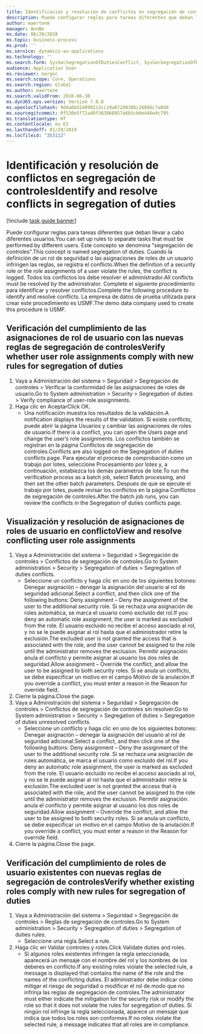 ```yaml
---
title: Identificación y resolución de conflictos en segregación de controles
description: Puede configurar reglas para tareas diferentes que deban llevar a cabo diferentes usuarios.
author: maertenm
manager: AnnBe
ms.date: 08/29/2018
ms.topic: business-process
ms.prod: ''
ms.service: dynamics-ax-applications
ms.technology: ''
ms.search.form: SysSecSegregationOfDutiesConflict, SysSecSegregationOfDutiesRule
audience: Application User
ms.reviewer: margoc
ms.search.scope: Core, Operations
ms.search.region: Global
ms.author: maertenm
ms.search.validFrom: 2016-06-30
ms.dyn365.ops.version: Version 7.0.0
ms.openlocfilehash: 9d4a6bd14090213cc19a072d030bc26886c7a8d0
ms.sourcegitcommit: 0f530e5f72a40f383868957a6b5cb0e446e4c795
ms.translationtype: HT
ms.contentlocale: es-ES
ms.lasthandoff: 01/29/2019
ms.locfileid: "353112"
---
```

# <a name="identify-and-resolve-conflicts-in-segregation-of-duties"></a><span data-ttu-id="86d05-103">Identificación y resolución de conflictos en segregación de controles</span><span class="sxs-lookup"><span data-stu-id="86d05-103">Identify and resolve conflicts in segregation of duties</span></span>

[!include [task guide banner](../../includes/task-guide-banner.md)]

<span data-ttu-id="86d05-104">Puede configurar reglas para tareas diferentes que deban llevar a cabo diferentes usuarios.</span><span class="sxs-lookup"><span data-stu-id="86d05-104">You can set up rules to separate tasks that must be performed by different users.</span></span> <span data-ttu-id="86d05-105">Este concepto se denomina "segregación de controles".</span><span class="sxs-lookup"><span data-stu-id="86d05-105">This concept is named segregation of duties.</span></span> <span data-ttu-id="86d05-106">Cuando la definición de un rol de seguridad o las asignaciones de roles de un usuario infringen las reglas, se registra el conflicto.</span><span class="sxs-lookup"><span data-stu-id="86d05-106">When the definition of a security role or the role assignments of a user violate the rules, the conflict is logged.</span></span> <span data-ttu-id="86d05-107">Todos los conflictos los debe resolver el administrador.</span><span class="sxs-lookup"><span data-stu-id="86d05-107">All conflicts must be resolved by the administrator.</span></span> <span data-ttu-id="86d05-108">Complete el siguiente procedimiento para identificar y resolver conflictos.</span><span class="sxs-lookup"><span data-stu-id="86d05-108">Complete the following procedure to identify and resolve conflicts.</span></span> <span data-ttu-id="86d05-109">La empresa de datos de prueba utilizada para crear este procedimiento es USMF.</span><span class="sxs-lookup"><span data-stu-id="86d05-109">The demo data company used to create this procedure is USMF.</span></span>


## <a name="verify-whether-user-role-assignments-comply-with-new-rules-for-segregation-of-duties"></a><span data-ttu-id="86d05-110">Verificación del cumplimiento de las asignaciones de rol de usuario con las nuevas reglas de segregación de controles</span><span class="sxs-lookup"><span data-stu-id="86d05-110">Verify whether user role assignments comply with new rules for segregation of duties</span></span>
1. <span data-ttu-id="86d05-111">Vaya a Administración del sistema > Seguridad > Segregación de controles > Verificar la conformidad de las asignaciones de roles de usuario.</span><span class="sxs-lookup"><span data-stu-id="86d05-111">Go to System administration > Security > Segregation of duties > Verify compliance of user-role assignments.</span></span>
2. <span data-ttu-id="86d05-112">Haga clic en Aceptar</span><span class="sxs-lookup"><span data-stu-id="86d05-112">Click OK.</span></span>
    * <span data-ttu-id="86d05-113">Una notificación muestra los resultados de la validación.</span><span class="sxs-lookup"><span data-stu-id="86d05-113">A notification displays the results of the validation.</span></span>     <span data-ttu-id="86d05-114">Si existe conflicto, puede abrir la página Usuarios y cambiar las asignaciones de roles de usuario.</span><span class="sxs-lookup"><span data-stu-id="86d05-114">If there is a conflict, you can open the Users page and change the user’s role assignments.</span></span> <span data-ttu-id="86d05-115">Los conflictos también se registran en la página Conflictos de segregación de controles.</span><span class="sxs-lookup"><span data-stu-id="86d05-115">Conflicts are also logged on the Segregation of duties conflicts page.</span></span>     <span data-ttu-id="86d05-116">Para ejecutar el proceso de comprobación como un trabajo por lotes, seleccione Procesamiento por lotes y, a continuación, establezca los demás parámetros de lote.</span><span class="sxs-lookup"><span data-stu-id="86d05-116">To run the verification process as a batch job, select Batch processing, and then set the other batch parameters.</span></span> <span data-ttu-id="86d05-117">Después de que se ejecute el trabajo por lotes, puede revisar los conflictos en la página Conflictos de segregación de controles.</span><span class="sxs-lookup"><span data-stu-id="86d05-117">After the batch job runs, you can review the conflicts in the Segregation of duties conflicts page.</span></span>  

## <a name="view-and-resolve-conflicting-user-role-assignments"></a><span data-ttu-id="86d05-118">Visualización y resolución de asignaciones de roles de usuario en conflicto</span><span class="sxs-lookup"><span data-stu-id="86d05-118">View and resolve conflicting user role assignments</span></span>
1. <span data-ttu-id="86d05-119">Vaya a Administración del sistema > Seguridad > Segregación de controles > Conflictos de segregación de controles.</span><span class="sxs-lookup"><span data-stu-id="86d05-119">Go to System administration > Security > Segregation of duties > Segregation of duties conflicts.</span></span>
    * <span data-ttu-id="86d05-120">Seleccione un conflicto y haga clic en uno de los siguientes botones: Denegar asignación – denegar la asignación del usuario al rol de seguridad adicional.</span><span class="sxs-lookup"><span data-stu-id="86d05-120">Select a conflict, and then click one of the following buttons:     Deny assignment – Deny the assignment of the user to the additional security role.</span></span> <span data-ttu-id="86d05-121">Si se rechaza una asignación de roles automática, se marca el usuario como excluido del rol.</span><span class="sxs-lookup"><span data-stu-id="86d05-121">If you deny an automatic role assignment, the user is marked as excluded from the role.</span></span> <span data-ttu-id="86d05-122">El usuario excluido no recibe el acceso asociado al rol, y no se le puede asignar al rol hasta que el administrador retire la exclusión.</span><span class="sxs-lookup"><span data-stu-id="86d05-122">The excluded user is not granted the access that is associated with the role, and the user cannot be assigned to the role until the administrator removes the exclusion.</span></span>     <span data-ttu-id="86d05-123">Permitir asignación: anula el conflicto y permite asignar al usuario los dos roles de seguridad.</span><span class="sxs-lookup"><span data-stu-id="86d05-123">Allow assignment – Override the conflict, and allow the user to be assigned to both security roles.</span></span> <span data-ttu-id="86d05-124">Si se anula un conflicto, se debe especificar un motivo en el campo Motivo de la anulación.</span><span class="sxs-lookup"><span data-stu-id="86d05-124">If you override a conflict, you must enter a reason in the Reason for override field.</span></span>  
2. <span data-ttu-id="86d05-125">Cierre la página.</span><span class="sxs-lookup"><span data-stu-id="86d05-125">Close the page.</span></span>
3. <span data-ttu-id="86d05-126">Vaya a Administración del sistema > Seguridad > Segregación de controles > Conflictos de segregación de controles sin resolver.</span><span class="sxs-lookup"><span data-stu-id="86d05-126">Go to System administration > Security > Segregation of duties > Segregation of duties unresolved conflicts.</span></span>
    * <span data-ttu-id="86d05-127">Seleccione un conflicto y haga clic en uno de los siguientes botones: Denegar asignación – denegar la asignación del usuario al rol de seguridad adicional.</span><span class="sxs-lookup"><span data-stu-id="86d05-127">Select a conflict, and then click one of the following buttons:     Deny assignment – Deny the assignment of the user to the additional security role.</span></span> <span data-ttu-id="86d05-128">Si se rechaza una asignación de roles automática, se marca el usuario como excluido del rol.</span><span class="sxs-lookup"><span data-stu-id="86d05-128">If you deny an automatic role assignment, the user is marked as excluded from the role.</span></span> <span data-ttu-id="86d05-129">El usuario excluido no recibe el acceso asociado al rol, y no se le puede asignar al rol hasta que el administrador retire la exclusión.</span><span class="sxs-lookup"><span data-stu-id="86d05-129">The excluded user is not granted the access that is associated with the role, and the user cannot be assigned to the role until the administrator removes the exclusion.</span></span>     <span data-ttu-id="86d05-130">Permitir asignación: anula el conflicto y permite asignar al usuario los dos roles de seguridad.</span><span class="sxs-lookup"><span data-stu-id="86d05-130">Allow assignment – Override the conflict, and allow the user to be assigned to both security roles.</span></span> <span data-ttu-id="86d05-131">Si se anula un conflicto, se debe especificar un motivo en el campo Motivo de la anulación.</span><span class="sxs-lookup"><span data-stu-id="86d05-131">If you override a conflict, you must enter a reason in the Reason for override field.</span></span>    
4. <span data-ttu-id="86d05-132">Cierre la página.</span><span class="sxs-lookup"><span data-stu-id="86d05-132">Close the page.</span></span>

## <a name="verify-whether-existing-roles-comply-with-new-rules-for-segregation-of-duties"></a><span data-ttu-id="86d05-133">Verificación del cumplimiento de roles de usuario existentes con nuevas reglas de segregación de controles</span><span class="sxs-lookup"><span data-stu-id="86d05-133">Verify whether existing roles comply with new rules for segregation of duties</span></span>
1. <span data-ttu-id="86d05-134">Vaya a Administración del sistema > Seguridad > Segregación de controles > Reglas de segregación de controles.</span><span class="sxs-lookup"><span data-stu-id="86d05-134">Go to System administration > Security > Segregation of duties > Segregation of duties rules.</span></span>
    * <span data-ttu-id="86d05-135">Seleccione una regla.</span><span class="sxs-lookup"><span data-stu-id="86d05-135">Select a rule.</span></span>  
2. <span data-ttu-id="86d05-136">Haga clic en Validar controles y roles.</span><span class="sxs-lookup"><span data-stu-id="86d05-136">Click Validate duties and roles.</span></span>
    * <span data-ttu-id="86d05-137">Si algunos roles existentes infringen la regla seleccionada, aparecerá un mensaje con el nombre del rol y los nombres de los deberes en conflicto.</span><span class="sxs-lookup"><span data-stu-id="86d05-137">If any existing roles violate the selected rule, a message is displayed that contains the name of the role and the names of the conflicting duties.</span></span> <span data-ttu-id="86d05-138">El administrador debe indicar cómo mitigar el riesgo de seguridad o modificar el rol de modo que no infrinja las reglas de segregación de controles.</span><span class="sxs-lookup"><span data-stu-id="86d05-138">The administrator must either indicate the mitigation for the security risk or modify the role so that it does not violate the rules for segregation of duties.</span></span>     <span data-ttu-id="86d05-139">Si ningún rol infringe la regla seleccionada, aparece un mensaje que indica que todos los roles son conformes.</span><span class="sxs-lookup"><span data-stu-id="86d05-139">If no roles violate the selected rule, a message indicates that all roles are in compliance.</span></span>  

